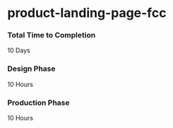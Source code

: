 # product-landing-page-fcc

### Total Time to Completion
10 Days

### Design Phase
10 Hours

### Production Phase
10 Hours
